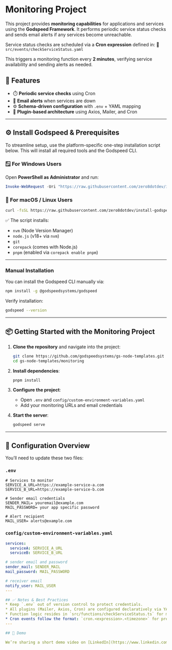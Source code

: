 # Monitoring Project

This project provides **monitoring capabilities** for applications and services using the **Godspeed Framework**.
It performs periodic service status checks and sends email alerts if any services become unreachable.

Service status checks are scheduled via a **Cron expression** defined in:
📄 `src/events/checkServiceStatus.yaml`

This triggers a monitoring function every **2 minutes**, verifying service availability and sending alerts as needed.

## 🚀 Features
* ⏱️ **Periodic service checks** using Cron
* 📧 **Email alerts** when services are down
* ⚙️ **Schema-driven configuration** with `.env` + YAML mapping
* 🔌 **Plugin-based architecture** using Axios, Mailer, and Cron

---
## ⚙️ Install Godspeed & Prerequisites

To streamline setup, use the platform-specific one-step installation script below. This will install all required tools and the Godspeed CLI.

### 🪟 For Windows Users

Open **PowerShell as Administrator** and run:

```powershell
Invoke-WebRequest -Uri "https://raw.githubusercontent.com/zero8dotdev/install-godspeed-daemon/main/CompleteInstall.ps1" -OutFile "install.ps1"; Start-Process powershell -ArgumentList "-File .\install.ps1" -Verb RunAs
```

### 🐧 For macOS / Linux Users

```bash
curl -fsSL https://raw.githubusercontent.com/zero8dotdev/install-godspeed-daemon/main/CompleteInstall.sh | bash
```

✅ The script installs:

* `nvm` (Node Version Manager)
* `node.js` (v18+ via `nvm`)
* `git`
* `corepack` (comes with Node.js)
* `pnpm` (enabled via `corepack enable pnpm`)
---

### Manual Installation
You can install the Godspeed CLI manually via:
```bash
npm install -g @godspeedsystems/godspeed
```
Verify installation:
```bash
godspeed --version
```
---
## 📦 Getting Started with the Monitoring Project

1. **Clone the repository** and navigate into the project:

   ```bash
   git clone https://github.com/godspeedsystems/gs-node-templates.git
   cd gs-node-templates/monitoring
   ```

2. **Install dependencies**:

   ```bash
   pnpm install
   ```

3. **Configure the project**:

   * Open `.env` and `config/custom-environment-variables.yaml`
   * Add your monitoring URLs and email credentials

4. **Start the server**:
   ```bash
   godspeed serve
   ```
---

## 🔧 Configuration Overview
You’ll need to update these two files:

### `.env`

```env
# Services to monitor
SERVICE_A_URL=https://example-service-a.com
SERVICE_B_URL=https://example-service-b.com

# Sender email credentials
SENDER_MAIL= youremail@example.com
MAIL_PASSWORD= your app specific password

# Alert recipient
MAIL_USER= alerts@example.com
```

### `config/custom-environment-variables.yaml`

```yaml
services:
  serviceA: SERVICE_A_URL
  serviceB: SERVICE_B_URL

# sender email and password
sender_mail: SENDER_MAIL
mail_password: MAIL_PASSWORD

# receiver email
notify_user: MAIL_USER
---

## ✅ Notes & Best Practices
* Keep `.env` out of version control to protect credentials.
* All plugins (Mailer, Axios, Cron) are configured declaratively via YAML.
* Function logic resides in `src/functions/checkServiceStatus.ts` for maintainability.
* Cron events follow the format: `cron.<expression>.<timezone>` for precision.
---

## 🎥 Demo

We’re sharing a short demo video on [LinkedIn](https://www.linkedin.com/company/godspeed-systems) — check it out once it's live!

